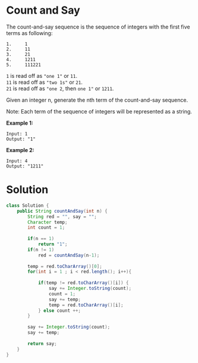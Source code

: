 # Count and Say

The count-and-say sequence is the sequence of integers with the first five terms as following:
```
1.     1
2.     11
3.     21
4.     1211
5.     111221
```
`1` is read off as `"one 1"` or `11`.  
`11` is read off as `"two 1s"` or `21`.  
`21` is read off as `"one 2`, then `one 1"` or `1211`.  

Given an integer n, generate the nth term of the count-and-say sequence.

Note: Each term of the sequence of integers will be represented as a string.

**Example 1:**
```
Input: 1
Output: "1"
```

**Example 2:**
```
Input: 4
Output: "1211"
```

# Solution

```java
class Solution {
    public String countAndSay(int n) {
        String red = "", say = "";
        Character temp;
        int count = 1;
        
        if(n == 1) 
            return "1";
        if(n != 1)
            red = countAndSay(n-1);
        
        temp = red.toCharArray()[0];
        for(int i = 1 ; i < red.length(); i++){
            
            if(temp != red.toCharArray()[i]) {
                say += Integer.toString(count);
                count = 1;
                say += temp;
                temp = red.toCharArray()[i];
            } else count ++;
        }
        
        say += Integer.toString(count);
        say += temp;
        
        return say;
    }
}
```

